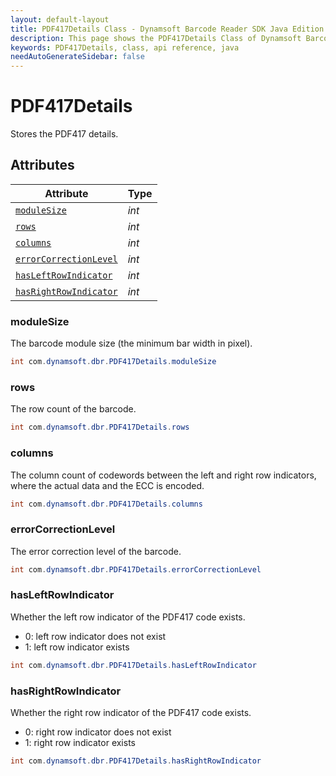 ```yaml
---
layout: default-layout
title: PDF417Details Class - Dynamsoft Barcode Reader SDK Java Edition API Reference
description: This page shows the PDF417Details Class of Dynamsoft Barcode Reader SDK Java Edition API Reference.
keywords: PDF417Details, class, api reference, java
needAutoGenerateSidebar: false
---
```



# PDF417Details
Stores the PDF417 details.

## Attributes
  
| Attribute | Type |
|---------- | ---- |
| [`moduleSize`](#modulesize) | *int* |
| [`rows`](#rows) | *int* |
| [`columns`](#columns) | *int* |
| [`errorCorrectionLevel`](#errorcorrectionlevel) | *int* |
| [`hasLeftRowIndicator`](#hasleftrowindicator) | *int* |
| [`hasRightRowIndicator`](#hasrightrowindicator) | *int* |

### moduleSize

The barcode module size (the minimum bar width in pixel).

```java
int com.dynamsoft.dbr.PDF417Details.moduleSize
```

### rows

The row count of the barcode.

```java
int com.dynamsoft.dbr.PDF417Details.rows
```

### columns

The column count of codewords between the left and right row indicators, where the actual data and the ECC is encoded.

```java
int com.dynamsoft.dbr.PDF417Details.columns
```

### errorCorrectionLevel

The error correction level of the barcode.

```java
int com.dynamsoft.dbr.PDF417Details.errorCorrectionLevel
```

### hasLeftRowIndicator

Whether the left row indicator of the PDF417 code exists.

- 0: left row indicator does not exist
- 1: left row indicator exists

```java
int com.dynamsoft.dbr.PDF417Details.hasLeftRowIndicator
```

### hasRightRowIndicator

Whether the right row indicator of the PDF417 code exists.

- 0: right row indicator does not exist
- 1: right row indicator exists

```java
int com.dynamsoft.dbr.PDF417Details.hasRightRowIndicator
```
